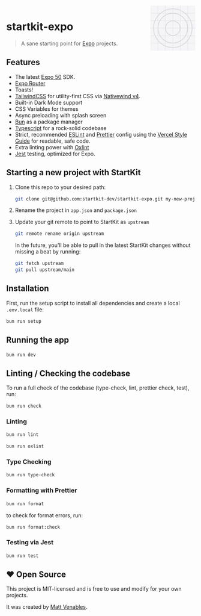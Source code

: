 <img src="./assets/images/icon.png" align="right" width="120" height="120" />

# startkit-expo

> A sane starting point for [Expo](https://expo.dev) projects.

## Features

- The latest [Expo 50](https://expo.dev) SDK.
- [Expo Router](https://docs.expo.dev/router/introduction/)
- Toasts!
- [TailwindCSS](https://tailwindcss.com/) for utility-first CSS via [Nativewind v4](https://www.nativewind.dev/v4/overview).
- Built-in Dark Mode support
- CSS Variables for themes
- Async preloading with splash screen
- [Bun](https://bun.sh) as a package manager
- [Typescript](https://www.typescriptlang.org/) for a rock-solid codebase
- Strict, recommended [ESLint](https://eslint.org/) and [Prettier](https://prettier.io/) config using the [Vercel Style Guide](https://github.com/vercel/style-guide) for readable, safe code.
- Extra linting power with [Oxlint](https://oxc-project.github.io)
- [Jest](https://jestjs.io/) testing, optimized for Expo.

## Starting a new project with StartKit

1. Clone this repo to your desired path:

   ```sh
   git clone git@github.com:startkit-dev/startkit-expo.git my-new-project
   ```

2. Rename the project in `app.json` and `package.json`

3. Update your git remote to point to StartKit as `upstream`

   ```sh
   git remote rename origin upstream
   ```

   In the future, you'll be able to pull in the latest StartKit changes without
   missing a beat by running:

   ```sh
   git fetch upstream
   git pull upstream/main
   ```

## Installation

First, run the setup script to install all dependencies and create a local `.env.local` file:

```sh
bun run setup
```

## Running the app

```sh
bun run dev
```

## Linting / Checking the codebase

To run a full check of the codebase (type-check, lint, prettier check, test), run:

```sh
bun run check
```

### Linting

```sh
bun run lint
```

```sh
bun run oxlint
```

### Type Checking

```sh
bun run type-check
```

### Formatting with Prettier

```sh
bun run format
```

to check for format errors, run:

```sh
bun run format:check
```

### Testing via Jest

```sh
bun run test
```

## ❤️ Open Source

This project is MIT-licensed and is free to use and modify for your own projects.

It was created by [Matt Venables](https://venabl.es).
